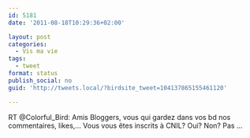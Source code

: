```yaml
---
id: 5181
date: '2011-08-18T10:29:36+02:00'

layout: post
categories:
  - Vis ma vie
tags:
  - tweet
format: status
publish_social: no
guid: 'http://tweets.local/?birdsite_tweet=104137865155461120'

---
```


RT @Colorful\_Bird: Amis Bloggers, vous qui gardez dans vos bd nos commentaires, likes,… Vous vous êtes inscrits à CNIL? Oui? Non? Pas …
